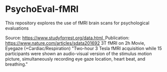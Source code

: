 # PsychoEval-fMRI
This repository explores the use of fMRI brain scans for psychological evaluations

Source:  [https://www.studyforrest.org/data.html, ](https://www.studyforrest.org/data.html#3TfMRIon2hMovieEyegazeCardiacRespiration)
Publication:  https://www.nature.com/articles/sdata201692
3T fMRI on 2h Movie, Eyegaze (+Cardiac/Respiration)
"Two-hour 3 Tesla fMRI acquisition while 15 participants were shown an audio-visual version of the stimulus motion picture, simultaneously recording eye gaze location, heart beat, and breathing."
